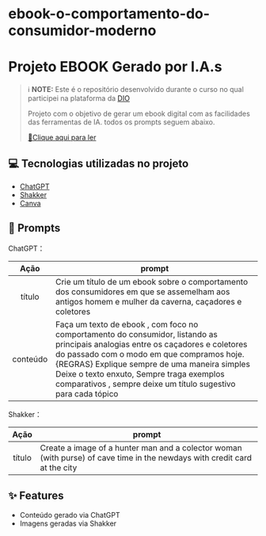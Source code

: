 # ebook-o-comportamento-do-consumidor-moderno
# Projeto EBOOK Gerado por I.A.s


 > ℹ️ **NOTE:** Este é o repositório desenvolvido durante o curso no qual participei na plataforma da [DIO](https://dio.me)
>
> Projeto com o objetivo de gerar um ebook digital com as facilidades das ferramentas de IA. todos os prompts
seguem abaixo.
>
> [📕Clique aqui para ler]([https://www.canva.com/design/DAGXCCXyU_c/Rfe86I0380JxnPlwS0Ywxg/edit?utm_content=DAGXCCXyU_c&utm_campaign=designshare&utm_medium=link2&utm_source=sharebutton)

## 💻 Tecnologias utilizadas no projeto

- [ChatGPT](https://chat.openai.com/) 
- [Shakker](https://www.shakker.ai/pt/home)
- [Canva](https://www.canva.com/)

## 🧠 Prompts

ChatGPT：

|   Ação   | prompt                                                                                                                                                                                                                                                                         |
| :------: | ------------------------------------------------------------------------------------------------------------------------------------------------------------------------------------------------------------------------------------------------------------------------------ |
|  título  | Crie um título de um ebook sobre o comportamento dos consumidores em que se assemelham aos antigos homem e mulher da caverna, caçadores e coletores                                                        |
| conteúdo | Faça um texto de ebook , com foco no comportamento do consumidor, listando as principais analogias entre os caçadores e coletores do passado com o modo em que compramos hoje.{REGRAS} Explique sempre de uma maneira simples Deixe o texto enxuto, Sempre traga exemplos comparativos , sempre deixe um título sugestivo para cada tópico |


Shakker：

|  Ação  | prompt                                                                                 |
| :----: | -------------------------------------------------------------------------------------- |
| título | Create a image of a hunter man and a colector woman (with purse) of cave time in the newdays with credit card at the city |

## ✨ Features

- Conteúdo gerado via ChatGPT
- Imagens geradas via Shakker
